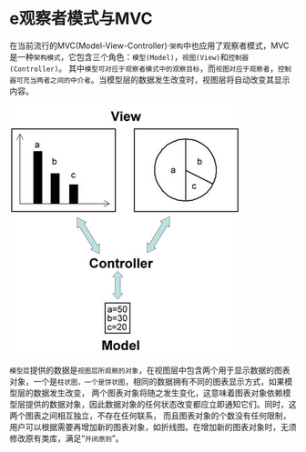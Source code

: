 # e观察者模式与MVC

在当前流行的MVC(Model-View-Controller)·`架构`中也应用了观察者模式，MVC是一种`架构模式`，它包含三个角色：`模型(Model)`，`视图(View)`和`控制器(Controller)`。
其中`模型可对应于观察者模式中的观察目标`，而`视图对应于观察者`，`控制器可充当两者之间的中介者`。当模型层的数据发生改变时，视图层将自动改变其显示内容。

![img.png](MVC与观察者模式.png)

`模型层`提供的数据是`视图层所观察的对象`，在视图层中包含两个用于显示数据的图表对象，一个是`柱状图，一个是饼状图`，相同的数据拥有不同的图表显示方式，如果模型层的数据发生改变，
两个图表对象将随之发生变化，这意味着图表对象依赖模型层提供的数据对象，因此数据对象的任何状态改变都应立即通知它们。同时，这两个图表之间相互独立，不存在任何联系，
而且图表对象的个数没有任何限制，用户可以根据需要再增加新的图表对象，如折线图。在增加新的图表对象时，无须修改原有类库，满足“`开闭原则`”。



















